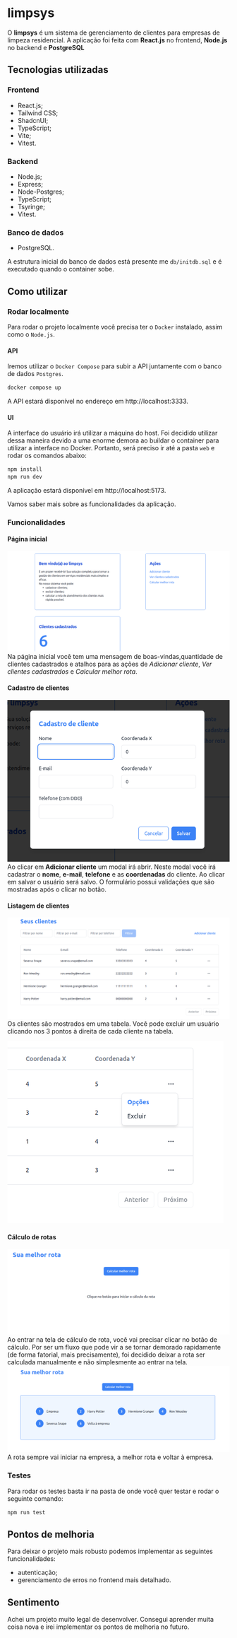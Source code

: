 # limpsys

O **limpsys** é um sistema de gerenciamento de clientes para empresas de limpeza residencial. A aplicação foi feita com **React.js** no frontend, **Node.js** no backend e **PostgreSQL**

## Tecnologias utilizadas
### Frontend
- React.js;
- Tailwind CSS;
- ShadcnUI;
- TypeScript;
- Vite;
- Vitest.

### Backend
- Node.js;
- Express;
- Node-Postgres;
- TypeScript;
- Tsyringe;
- Vitest.

### Banco de dados
- PostgreSQL.

A estrutura inicial do banco de dados está presente me `db/initdb.sql` e é executado quando o container sobe.

## Como utilizar
### Rodar localmente
Para rodar o projeto localmente você precisa ter o `Docker` instalado, assim como o `Node.js`.

#### API
Iremos utilizar o `Docker Compose` para subir a API juntamente com o banco de dados `Postgres`.
```bash
docker compose up
```
A API estará disponível no endereço em http://localhost:3333.

#### UI
A interface do usuário irá utilizar a máquina do host. Foi decidido utilizar dessa maneira devido a uma enorme demora ao buildar o container para utilizar a interface no Docker. Portanto, será preciso ir até a pasta `web` e rodar os comandos abaixo:
```bash
npm install
npm run dev
```

A aplicação estará disponível em http://localhost:5173.

Vamos saber mais sobre as funcionalidades da aplicação.

### Funcionalidades
#### Página inicial
![Página inicial](docs/screenshots/home.png)
Na página inicial você tem uma  mensagem de boas-vindas,quantidade de clientes cadastrados e atalhos para as ações de _Adicionar cliente_, _Ver clientes cadastrados_ e _Calcular melhor rota_.

#### Cadastro de clientes
![Cadastro de clientes](docs/screenshots/cadastro.png)
Ao clicar em **Adicionar cliente** um modal irá abrir. Neste modal você irá cadastrar o **nome**, **e-mail**, **telefone** e as **coordenadas** do cliente. Ao clicar em salvar o usuário será salvo. O formulário possui validações que são mostradas após o clicar no botão.

#### Listagem de clientes
![Listagem de clientes](docs/screenshots/listagem.png)
Os clientes são mostrados em uma tabela. Você pode excluir um usuário clicando nos 3 pontos à direita de cada cliente na tabela.

![Exclusão de usuário](docs/screenshots/excluir.png)

#### Cálculo de rotas
![Cálculo de rotas](docs/screenshots/melhor-rota.png)
Ao entrar na tela de cálculo de rota, você vai precisar clicar no botão de cálculo. Por ser um fluxo que pode vir a se tornar demorado rapidamente (de forma fatorial, mais precisamente), foi decidido deixar a rota ser calculada manualmente e não simplesmente ao entrar na tela.
![Rota calculada](docs/screenshots/rota.png)
A rota sempre vai iniciar na empresa, a melhor rota e voltar à empresa.

### Testes
Para rodar os testes basta ir na pasta de onde você quer testar e rodar o seguinte comando:
```bash
npm run test
```

## Pontos de melhoria
Para deixar o projeto mais robusto podemos implementar as seguintes funcionalidades:
- autenticação;
- gerenciamento de erros no frontend mais detalhado.

## Sentimento
Achei um projeto muito legal de desenvolver. Consegui aprender muita coisa nova e irei implementar os pontos de melhoria no futuro.